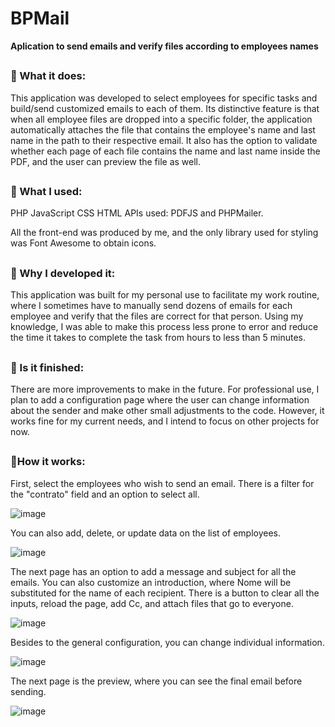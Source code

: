 # BPMail
**Aplication to send emails and verify files according to employees names**

##
<h3>🔹 What it does:</h3>

This application was developed to select employees for specific tasks and build/send customized emails to each of them. Its distinctive feature is that when all employee files are dropped into a specific folder, the application automatically attaches the file that contains the employee's name and last name in the path to their respective email. It also has the option to validate whether each page of each file contains the name and last name inside the PDF, and the user can preview the file as well.
##
<h3>🔹 What I used:</h3>

PHP
JavaScript
CSS
HTML
APIs used: PDFJS and PHPMailer.

All the front-end was produced by me, and the only library used for styling was Font Awesome to obtain icons.
##
<h3>🔹 Why I developed it:</h3>

This application was built for my personal use to facilitate my work routine, where I sometimes have to manually send dozens of emails for each employee and verify that the files are correct for that person. Using my knowledge, I was able to make this process less prone to error and reduce the time it takes to complete the task from hours to less than 5 minutes.
##
<h3>🔹 Is it finished:</h3>

There are more improvements to make in the future. For professional use, I plan to add a configuration page where the user can change information about the sender and make other small adjustments to the code. However, it works fine for my current needs, and I intend to focus on other projects for now.
##
<h3>🔹How it works: </h3>

First, select the employees who wish to send an email. There is a filter for the "contrato" field and an option to select all.

![image](https://user-images.githubusercontent.com/95390786/235407209-7c256669-7c2a-4d08-9787-c2b419cec119.png)

You can also add, delete, or update data on the list of employees.

![image](https://user-images.githubusercontent.com/95390786/235408444-7b95d4d6-7a59-4901-ba6a-77cd25b6ec0b.png)

The next page has an option to add a message and subject for all the emails. You can also customize an introduction, where Nome will be substituted for the name of each recipient. There is a button to clear all the inputs, reload the page, add Cc, and attach files that go to everyone.

![image](https://user-images.githubusercontent.com/95390786/235407974-0c37169f-3791-47d8-ac7f-feb8c61e9cd7.png)

Besides to the general configuration, you can change individual information.

![image](https://user-images.githubusercontent.com/95390786/235409385-32573e3a-1754-4b18-86da-c4a90edf628b.png)

The next page is the preview, where you can see the final email before sending.

![image](https://user-images.githubusercontent.com/95390786/235409506-62e28da4-cae5-4290-aa1d-11032fe33635.png)
